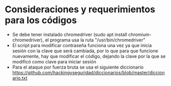 # Consideraciones y requerimientos para los códigos
- Se debe tener instalado chromedriver (sudo apt install chromium-chromedriver), el programa usa la ruta "/usr/bin/chromedriver"
- El script para modificar contraseña funciona una vez ya que inicia sesión con la clave que será cambiada, por lo que para que funcione nuevamente, hay que modificar el código, dejando la clave por la que se modificó como clave para iniciar sesión
- Para el ataque por fuerza bruta se usa el siguiente diccionario https://github.com/hackingyseguridad/diccionarios/blob/master/diccionario.txt
